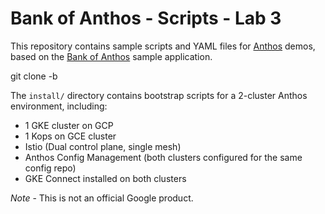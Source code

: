 # Bank of Anthos - Scripts - Lab 3

This repository contains sample scripts and YAML files for [Anthos](https://cloud.google.com/anthos) demos, based on the [Bank of Anthos](https://github.com/GoogleCloudPlatform/bank-of-anthos) sample application.

git clone -b <branchname> <remote-repo-url>

The `install/` directory contains bootstrap scripts for a 2-cluster Anthos environment, including:
- 1 GKE cluster on GCP
- 1 Kops on GCE cluster
- Istio (Dual control plane, single mesh)
- Anthos Config Management (both clusters configured for the same config repo)
- GKE Connect installed on both clusters

*Note* - This is not an official Google product.
